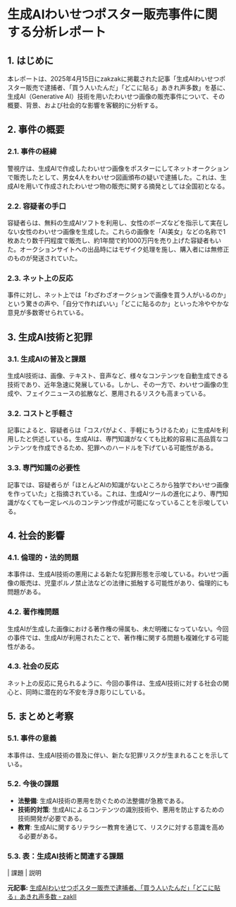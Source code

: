 # 生成AIわいせつポスター販売事件に関する分析レポート

## 1. はじめに

本レポートは、2025年4月15日にzakzakに掲載された記事「生成AIわいせつポスター販売で逮捕者、「買う人いたんだ」「どこに貼る」あきれ声多数」を基に、生成AI（Generative AI）技術を用いたわいせつ画像の販売事件について、その概要、背景、および社会的な影響を客観的に分析する。

## 2. 事件の概要

### 2.1. 事件の経緯

警視庁は、生成AIで作成したわいせつ画像をポスターにしてネットオークションで販売したとして、男女4人をわいせつ図画頒布の疑いで逮捕した。これは、生成AIを用いて作成されたわいせつ物の販売に関する摘発としては全国初となる。

### 2.2. 容疑者の手口

容疑者らは、無料の生成AIソフトを利用し、女性のポーズなどを指示して実在しない女性のわいせつ画像を生成した。これらの画像を「AI美女」などの名称で1枚あたり数千円程度で販売し、約1年間で約1000万円を売り上げた容疑者もいた。オークションサイトへの出品時にはモザイク処理を施し、購入者には無修正のものが発送されていた。

### 2.3. ネット上の反応

事件に対し、ネット上では「わざわざオークションで画像を買う人がいるのか」という驚きの声や、「自分で作ればいい」「どこに貼るのか」といった冷ややかな意見が多数寄せられている。

## 3. 生成AI技術と犯罪

### 3.1. 生成AIの普及と課題

生成AI技術は、画像、テキスト、音声など、様々なコンテンツを自動生成できる技術であり、近年急速に発展している。しかし、その一方で、わいせつ画像の生成や、フェイクニュースの拡散など、悪用されるリスクも高まっている。

### 3.2. コストと手軽さ

記事によると、容疑者らは「コスパがよく、手軽にもうけるため」に生成AIを利用したと供述している。生成AIは、専門知識がなくても比較的容易に高品質なコンテンツを作成できるため、犯罪へのハードルを下げている可能性がある。

### 3.3. 専門知識の必要性

記事では、容疑者らが「ほとんどAIの知識がないところから独学でわいせつ画像を作っていた」と指摘されている。これは、生成AIツールの進化により、専門知識がなくても一定レベルのコンテンツ作成が可能になっていることを示唆している。

## 4. 社会的影響

### 4.1. 倫理的・法的問題

本事件は、生成AI技術の悪用による新たな犯罪形態を示唆している。わいせつ画像の販売は、児童ポルノ禁止法などの法律に抵触する可能性があり、倫理的にも問題がある。

### 4.2. 著作権問題

生成AIが生成した画像における著作権の帰属も、未だ明確になっていない。今回の事件では、生成AIが利用されたことで、著作権に関する問題も複雑化する可能性がある。

### 4.3. 社会の反応

ネット上の反応に見られるように、今回の事件は、生成AI技術に対する社会の関心と、同時に潜在的な不安を浮き彫りにしている。

## 5. まとめと考察

### 5.1. 事件の意義

本事件は、生成AI技術の普及に伴い、新たな犯罪リスクが生まれることを示している。

### 5.2. 今後の課題

* **法整備**: 生成AI技術の悪用を防ぐための法整備が急務である。
* **技術的対策**: 生成AIによるコンテンツの識別技術や、悪用を防止するための技術開発が必要である。
* **教育**: 生成AIに関するリテラシー教育を通じて、リスクに対する意識を高める必要がある。

### 5.3. 表：生成AI技術と関連する課題

| 課題 | 説明 

**元記事:** [生成AIわいせつポスター販売で逮捕者、「買う人いたんだ」「どこに貼る」あきれ声多数 - zakⅡ](https://www.zakzak.co.jp/article/20250415-FVRRYSQJGNF4FKITDASG5HOWXU/)